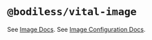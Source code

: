 # `@bodiless/vital-image`

See [Image Docs](./doc/Image.md).
See [Image Configuration Docs](./doc/ImageConfigurations.md).
